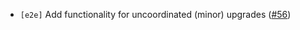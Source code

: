 - `[e2e]` Add functionality for uncoordinated (minor) upgrades
  ([\#56](https://github.com/tendermint/tendermint/pull/56))